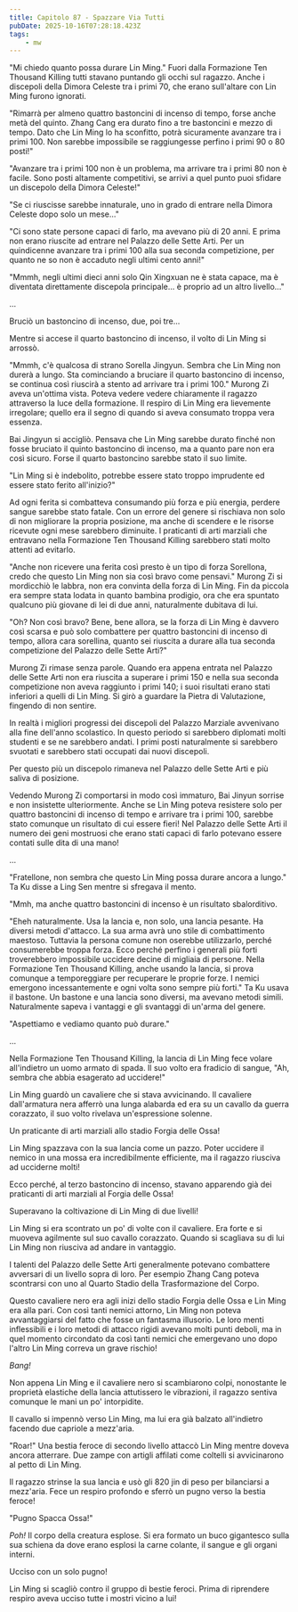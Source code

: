 ```yaml
---
title: Capitolo 87 - Spazzare Via Tutti
pubDate: 2025-10-16T07:28:18.423Z
tags:
    - mw
---
```



"Mi chiedo quanto possa durare Lin Ming." Fuori dalla Formazione Ten Thousand Killing tutti stavano puntando gli occhi sul ragazzo. Anche i discepoli della Dimora Celeste tra i primi 70, che erano sull'altare con Lin Ming furono ignorati.


"Rimarrà per almeno quattro bastoncini di incenso di tempo, forse anche metà del quinto. Zhang Cang era durato fino a tre bastoncini e mezzo di tempo.
Dato che Lin Ming lo ha sconfitto, potrà sicuramente avanzare tra i primi 100.
Non sarebbe impossibile se raggiungesse perfino i primi 90 o 80 posti!"


"Avanzare tra i primi 100 non è un problema, ma arrivare tra i primi 80 non è facile. Sono posti altamente competitivi, se arrivi a quel punto puoi sfidare un discepolo della Dimora Celeste!"


"Se ci riuscisse sarebbe innaturale, uno in grado di entrare nella Dimora Celeste dopo solo un mese..."


"Ci sono state persone capaci di farlo, ma avevano più di 20 anni. E prima non erano riuscite ad entrare nel Palazzo delle Sette Arti. Per un quindicenne avanzare tra i primi 100 alla sua seconda competizione, per quanto ne so non è accaduto negli ultimi cento anni!"


"Mmmh, negli ultimi dieci anni solo Qin Xingxuan ne è stata capace, ma è diventata direttamente discepola principale... è proprio ad un altro livello..."


...


Bruciò un bastoncino di incenso, due, poi tre...


Mentre si accese il quarto bastoncino di incenso, il volto di Lin Ming si arrossò.


"Mmmh, c'è qualcosa di strano Sorella Jingyun. Sembra che Lin Ming non durerà a lungo. Sta cominciando a bruciare il quarto bastoncino di incenso, se continua così riuscirà a stento ad arrivare tra i primi 100." Murong Zi aveva un'ottima vista. Poteva vedere vedere chiaramente il ragazzo attraverso la luce della formazione. Il respiro di Lin Ming era lievemente irregolare; quello era il segno di quando si aveva consumato troppa vera essenza.


Bai Jingyun si accigliò. Pensava che Lin Ming sarebbe durato finché non fosse bruciato il quinto bastoncino di incenso, ma a quanto pare non era così sicuro. Forse il quarto bastoncino sarebbe stato il suo limite.


"Lin Ming si è indebolito, potrebbe essere stato troppo imprudente ed essere stato ferito all'inizio?"


Ad ogni ferita si combatteva consumando più forza e più energia, perdere sangue sarebbe stato fatale. Con un errore del genere si rischiava non solo di non migliorare la propria posizione, ma anche di scendere e le risorse ricevute ogni mese sarebbero diminuite. I praticanti di arti marziali che entravano nella Formazione Ten Thousand Killing sarebbero stati molto attenti ad evitarlo.


"Anche non ricevere una ferita così presto è un tipo di forza Sorellona, credo che questo Lin Ming non sia così bravo come pensavi." Murong Zi si mordicchiò le labbra, non era convinta della forza di Lin Ming. Fin da piccola era sempre stata lodata in quanto bambina prodigio, ora che era spuntato qualcuno più giovane di lei di due anni, naturalmente dubitava di lui.


"Oh? Non così bravo? Bene, bene allora, se la forza di Lin Ming è davvero così scarsa e può solo combattere per quattro bastoncini di incenso di tempo, allora cara sorellina, quanto sei riuscita a durare alla tua seconda competizione del Palazzo delle Sette Arti?"


Murong Zi rimase senza parole. Quando era appena entrata nel Palazzo delle Sette Arti non era riuscita a superare i primi 150 e nella sua seconda competizione non aveva raggiunto i primi 140; i suoi risultati erano stati inferiori a quelli di Lin Ming. Si girò a guardare la Pietra di Valutazione, fingendo di non sentire.


In realtà i migliori progressi dei discepoli del Palazzo Marziale avvenivano alla fine dell'anno scolastico.
In questo periodo si sarebbero diplomati molti studenti e se ne sarebbero andati. I primi posti naturalmente si sarebbero svuotati e sarebbero stati occupati dai nuovi discepoli.


Per questo più un discepolo rimaneva nel Palazzo delle Sette Arti e più saliva di posizione.


Vedendo Murong Zi comportarsi in modo così immaturo, Bai Jinyun sorrise e non insistette ulteriormente. Anche se Lin Ming poteva resistere solo per quattro bastoncini di incenso di tempo e arrivare tra i primi 100, sarebbe stato comunque un risultato di cui essere fieri! Nel Palazzo delle Sette Arti il numero dei geni mostruosi che erano stati capaci di farlo potevano essere contati sulle dita di una mano!


...


"Fratellone, non sembra che questo Lin Ming possa durare ancora a lungo."
Ta Ku disse a Ling Sen mentre si sfregava il mento.


"Mmh, ma anche quattro bastoncini di incenso è un risultato sbalorditivo.


"Eheh naturalmente. Usa la lancia e, non solo, una lancia pesante. Ha diversi metodi d'attacco. La sua arma avrà uno stile di combattimento maestoso.
Tuttavia la persona comune non oserebbe utilizzarlo, perché consumerebbe troppa forza.
Ecco perché perfino i generali più forti troverebbero impossibile uccidere decine di migliaia di persone. Nella Formazione Ten Thousand Killing, anche usando la lancia, si prova comunque a temporeggiare per recuperare le proprie forze. I nemici emergono incessantemente e ogni volta sono sempre più forti."
Ta Ku usava il bastone. Un bastone e una lancia sono diversi, ma avevano metodi simili. Naturalmente sapeva i vantaggi e gli svantaggi di un'arma del genere.


"Aspettiamo e vediamo quanto può durare."


...


Nella Formazione Ten Thousand Killing, la lancia di Lin Ming fece volare all'indietro un uomo armato di spada. Il suo volto era fradicio di sangue,
"Ah, sembra che abbia esagerato ad uccidere!"


Lin Ming guardò un cavaliere che si stava avvicinando. Il cavaliere dall'armatura nera afferrò una lunga alabarda ed era su un cavallo da guerra corazzato, il suo volto rivelava un'espressione solenne.


Un praticante di arti marziali allo stadio Forgia delle Ossa!


Lin Ming spazzava con la sua lancia come un pazzo. Poter uccidere il nemico in una mossa era incredibilmente efficiente, ma il ragazzo riusciva ad ucciderne molti!


Ecco perché, al terzo bastoncino di incenso, stavano apparendo già dei praticanti di arti marziali al Forgia delle Ossa!


Superavano la coltivazione di Lin Ming di due livelli!


Lin Ming si era scontrato un po' di volte con il cavaliere. Era forte e si muoveva agilmente sul suo cavallo corazzato. Quando si scagliava su di lui Lin Ming non riusciva ad andare in vantaggio.


I talenti del Palazzo delle Sette Arti generalmente potevano combattere avversari di un livello sopra di loro. Per esempio Zhang Cang poteva scontrarsi con uno al Quarto Stadio della Trasformazione del Corpo.


Questo cavaliere nero era agli inizi dello stadio Forgia delle Ossa e Lin Ming era alla pari. Con così tanti nemici attorno, Lin Ming non poteva avvantaggiarsi del fatto che fosse un fantasma illusorio. Le loro menti inflessibili e i loro metodi di attacco rigidi avevano molti punti deboli, ma in quel momento circondato da così tanti nemici che emergevano uno dopo l'altro Lin Ming correva un grave rischio!


<em>Bang!</em>


Non appena Lin Ming e il cavaliere nero si scambiarono colpi, nonostante le proprietà elastiche della lancia attutissero le vibrazioni, il ragazzo sentiva comunque le mani un po' intorpidite.


Il cavallo si impennò verso Lin Ming, ma lui era già balzato all'indietro facendo due capriole a mezz'aria.


"Roar!" Una bestia feroce di secondo livello attaccò Lin Ming mentre doveva ancora atterrare. Due zampe con artigli affilati come coltelli si avvicinarono al petto di Lin Ming.


Il ragazzo strinse la sua lancia e usò gli 820 jin di peso per bilanciarsi a mezz'aria. Fece un respiro profondo e sferrò un pugno verso la bestia feroce!


"Pugno Spacca Ossa!"


<em>Poh!</em> Il corpo della creatura esplose. Si era formato un buco gigantesco sulla sua schiena da dove erano esplosi la carne colante, il sangue e gli organi interni.


Ucciso con un solo pugno!


Lin Ming si scagliò contro il gruppo di bestie feroci. Prima di riprendere respiro aveva ucciso tutte i mostri vicino a lui!
                                


                                



